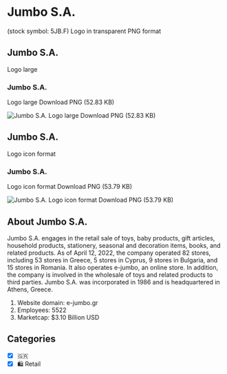 # Jumbo S.A.
 (stock symbol: 5JB.F) Logo in transparent PNG format

## Jumbo S.A.
 Logo large

### Jumbo S.A.
 Logo large Download PNG (52.83 KB)

![Jumbo S.A.
 Logo large Download PNG (52.83 KB)](/img/orig/5JB.F_BIG-5d6dfde8.png)

## Jumbo S.A.
 Logo icon format

### Jumbo S.A.
 Logo icon format Download PNG (53.79 KB)

![Jumbo S.A.
 Logo icon format Download PNG (53.79 KB)](/img/orig/5JB.F-d2d81308.png)

## About Jumbo S.A.


Jumbo S.A. engages in the retail sale of toys, baby products, gift articles, household products, stationery, seasonal and decoration items, books, and related products. As of April 12, 2022, the company operated 82 stores, including 53 stores in Greece, 5 stores in Cyprus, 9 stores in Bulgaria, and 15 stores in Romania. It also operates e-jumbo, an online store. In addition, the company is involved in the wholesale of toys and related products to third parties. Jumbo S.A. was incorporated in 1986 and is headquartered in Athens, Greece.

1. Website domain: e-jumbo.gr
2. Employees: 5522
3. Marketcap: $3.10 Billion USD


## Categories
- [x] 🇬🇷
- [x] 🛍️ Retail
